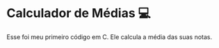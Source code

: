 # Calculador de Médias :computer:
Esse foi meu primeiro código em C. Ele calcula a média das suas notas.
